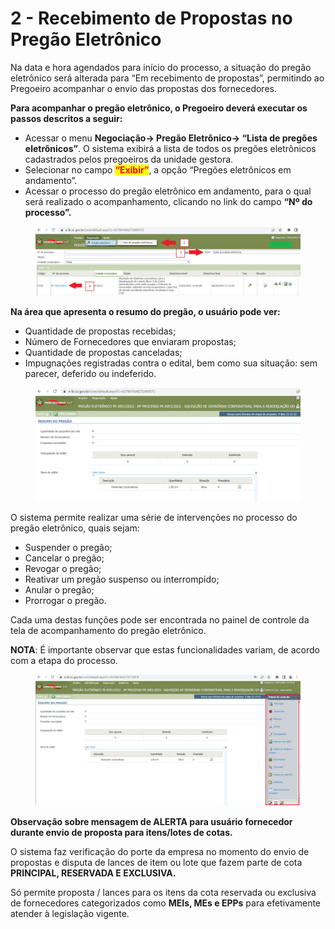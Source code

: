 # 2 - Recebimento de Propostas no Pregão Eletrônico

Na data e hora agendados para início do processo, a situação do pregão eletrônico será alterada para “Em recebimento de propostas”, permitindo ao Pregoeiro acompanhar o envio das propostas dos fornecedores.&#x20;

**Para acompanhar o pregão eletrônico, o Pregoeiro deverá executar os passos descritos a seguir:**&#x20;

* Acessar o menu **Negociação-> Pregão Eletrônico-> **<mark style="color:red;">**“Lista de pregões eletrônicos”**</mark>. O sistema exibirá a lista de todos os pregões eletrônicos cadastrados pelos pregoeiros da unidade gestora.&#x20;
* Selecionar no campo <mark style="color:red;">**“Exibir”**</mark>, a opção “Pregões eletrônicos em andamento”.&#x20;
* Acessar o processo do pregão eletrônico em andamento, para o qual será realizado o acompanhamento, clicando no link do campo **“Nº do processo”.**

<figure><img src="../../.gitbook/assets/image (1).png" alt=""><figcaption></figcaption></figure>

**Na área que apresenta o resumo do pregão, o usuário pode ver:**&#x20;

* Quantidade de propostas recebidas;&#x20;
* Número de Fornecedores que enviaram propostas;&#x20;
* Quantidade de propostas canceladas;&#x20;
* Impugnações registradas contra o edital, bem como sua situação: sem parecer, deferido ou indeferido.

<figure><img src="../../.gitbook/assets/image (2).png" alt=""><figcaption></figcaption></figure>

O sistema permite realizar uma série de intervenções no processo do pregão eletrônico, quais sejam:&#x20;

* Suspender o pregão;&#x20;
* Cancelar o pregão;&#x20;
* Revogar o pregão;&#x20;
* Reativar um pregão suspenso ou interrompido;&#x20;
* Anular o pregão;&#x20;
* Prorrogar o pregão.

Cada uma destas funções pode ser encontrada no painel de controle da tela de acompanhamento do pregão eletrônico.&#x20;

**NOTA**: É importante observar que estas funcionalidades variam, de acordo com a etapa do processo.

<figure><img src="../../.gitbook/assets/image (3).png" alt=""><figcaption></figcaption></figure>

**Observação sobre mensagem de ALERTA para usuário fornecedor durante envio de proposta para itens/lotes de cotas.**&#x20;

O sistema faz verificação do porte da empresa no momento do envio de propostas e disputa de lances de item ou lote que fazem parte de cota **PRINCIPAL, RESERVADA E EXCLUSIVA.**&#x20;

Só permite proposta / lances para os itens da cota reservada ou exclusiva de fornecedores categorizados como **MEIs, MEs e EPPs** para efetivamente atender à legislação vigente.
